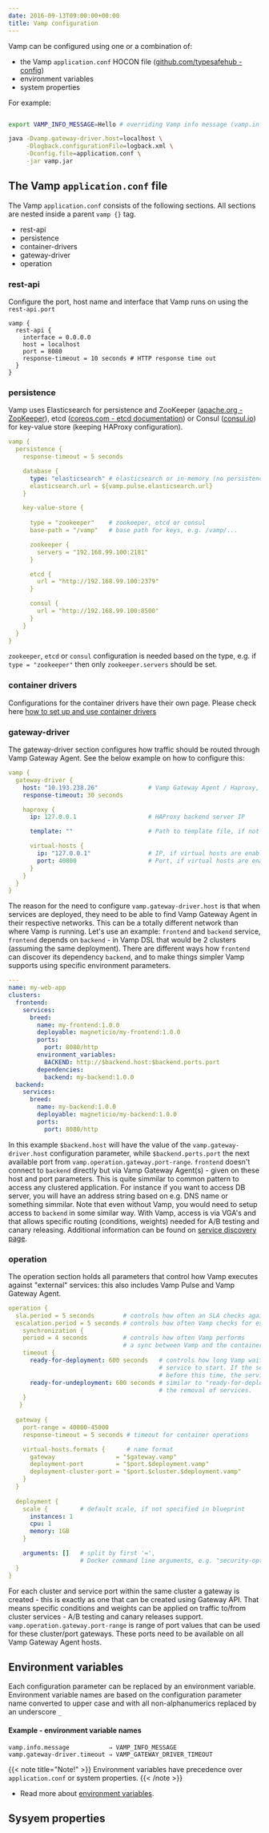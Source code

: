 ```yaml
---
date: 2016-09-13T09:00:00+00:00
title: Vamp configuration
---
```


Vamp can be configured using one or a combination of:

- the Vamp `application.conf` HOCON file ([github.com/typesafehub - config](https://github.com/typesafehub/config))
- environment variables
- system properties

For example:
```bash

export VAMP_INFO_MESSAGE=Hello # overriding Vamp info message (vamp.info.message)

java -Dvamp.gateway-driver.host=localhost \
     -Dlogback.configurationFile=logback.xml \
     -Dconfig.file=application.conf \
     -jar vamp.jar
```

## The Vamp `application.conf` file

The Vamp `application.conf` consists of the following sections. All sections are nested inside a parent `vamp {}` tag.

* rest-api
* persistence
* container-drivers
* gateway-driver
* operation

### rest-api
Configure the port, host name and interface that Vamp runs on using the `rest-api.port` 

```
vamp {
  rest-api {
    interface = 0.0.0.0
    host = localhost
    port = 8080
    response-timeout = 10 seconds # HTTP response time out
  }
}    
``` 


### persistence

Vamp uses Elasticsearch for persistence and ZooKeeper ([apache.org - ZooKeeper](https://zookeeper.apache.org/)), etcd ([coreos.com  - etcd documentation](https://coreos.com/etcd/docs/latest/)) or Consul ([consul.io](https://www.consul.io/)) for key-value store (keeping HAProxy configuration). 

```yaml
vamp {
  persistence {
    response-timeout = 5 seconds

    database {
      type: "elasticsearch" # elasticsearch or in-memory (no persistence)
      elasticsearch.url = ${vamp.pulse.elasticsearch.url}
    }

    key-value-store {
    
      type = "zookeeper"    # zookeeper, etcd or consul
      base-path = "/vamp"   # base path for keys, e.g. /vamp/...

      zookeeper {
        servers = "192.168.99.100:2181"
      }

      etcd {
        url = "http://192.168.99.100:2379"
      }

      consul {
        url = "http://192.168.99.100:8500"
      }
    }
  }
}
```

`zookeeper`, `etcd` or `consul` configuration is needed based on the type, e.g. if `type = "zookeeper"` then only `zookeeper.servers` should be set.

### container drivers

Configurations for the container drivers have their own page. Please check here [how to set up and use container drivers](/resources/run-vamp/container-drivers/)

### gateway-driver

The gateway-driver section configures how traffic should be routed through Vamp Gateway Agent. See the below example on how to configure this:

```yaml
vamp {
  gateway-driver {
    host: "10.193.238.26"              # Vamp Gateway Agent / Haproxy, internal IP.
    response-timeout: 30 seconds

    haproxy {
      ip: 127.0.0.1                    # HAProxy backend server IP

      template: ""                     # Path to template file, if not specified default will be used

      virtual-hosts {
        ip: "127.0.0.1"                # IP, if virtual hosts are enabled
        port: 40800                    # Port, if virtual hosts are enabled
      }
    }
  }
}  
``` 

The reason for the need to configure `vamp.gateway-driver.host` is that when services are deployed, they need to be able to find Vamp Gateway Agent in their respective networks. This can be a totally different network than where Vamp is running.
Let's use an example: `frontend` and `backend` service, `frontend` depends on `backend` - in Vamp DSL that would be 2 clusters (assuming the same deployment).
There are different ways how `frontend` can discover its dependency `backend`, and to make things simpler Vamp supports using specific environment parameters.
 
```yaml
---
name: my-web-app
clusters:
  frontend:
    services:
      breed:
        name: my-frontend:1.0.0
        deployable: magneticio/my-frontend:1.0.0
        ports:
          port: 8080/http
        environment_variables:
          BACKEND: http://$backend.host:$backend.ports.port
        dependencies:
          backend: my-backend:1.0.0
  backend:
    services:
      breed:
        name: my-backend:1.0.0
        deployable: magneticio/my-backend:1.0.0
        ports:
          port: 8080/http

```
In this example `$backend.host` will have the value of the `vamp.gateway-driver.host` configuration parameter, while `$backend.ports.port` the next available port from `vamp.operation.gateway.port-range`.
`frontend` doesn't connect to `backend` directly but via Vamp Gateway Agent(s) - given on these host and port parameters.
This is quite simmilar to common pattern to access any clustered application. 
For instance if you want to access DB server, you will have an address string based on e.g. DNS name or something simmilar.
Note that even without Vamp, you would need to setup access to `backend` in some similar way. 
With Vamp, access is via VGA's and that allows specific routing (conditions, weights) needed for A/B testing and canary releasing.
Additional information can be found on [service discovery page](/resources/how-vamp-works/service-discovery/).

### operation

The operation section holds all parameters that control how Vamp executes against "external" services: this also includes Vamp Pulse and Vamp Gateway Agent.

```yaml
operation {
  sla.period = 5 seconds        # controls how often an SLA checks against metrics
  escalation.period = 5 seconds # controls how often Vamp checks for escalation events
	synchronization {
    period = 4 seconds          # controls how often Vamp performs
                                # a sync between Vamp and the container driver.
    timeout {
      ready-for-deployment: 600	seconds   # controls how long Vamp waits for a
                                          # service to start. If the service is not started
                                          # before this time, the service is registered as "error"
      ready-for-undeployment: 600 seconds # similar to "ready-for-deployment", but for
                                          # the removal of services.
    }
   }
  
  gateway {
    port-range = 40000-45000
    response-timeout = 5 seconds # timeout for container operations

    virtual-hosts.formats {      # name format
      gateway                 = "$gateway.vamp"
      deployment-port         = "$port.$deployment.vamp"
      deployment-cluster-port = "$port.$cluster.$deployment.vamp"
    }
  }
  
  deployment {
    scale {         # default scale, if not specified in blueprint
      instances: 1
      cpu: 1
      memory: 1GB
    }

    arguments: []   # split by first '=', 
                    # Docker command line arguments, e.g. "security-opt=seccomp:unconfined"
  }
}
```  

For each cluster and service port within the same cluster a gateway is created - this is exactly as one that can be created using Gateway API.
That means specific conditions and weights can be applied on traffic to/from cluster services - A/B testing and canary releases support.
`vamp.operation.gateway.port-range` is range of port values that can be used for these cluster/port gateways. 
These ports need to be available on all Vamp Gateway Agent hosts.


## Environment variables

Each configuration parameter can be replaced by an environment variable.
Environment variable names are based on the configuration parameter name converted to upper case and with all non-alphanumerics replaced by an underscore `_` 

#### Example - environment variable names

```
vamp.info.message           ⇒ VAMP_INFO_MESSAGE
vamp.gateway-driver.timeout ⇒ VAMP_GATEWAY_DRIVER_TIMEOUT
```

{{< note title="Note!" >}}
Environment variables have precedence over `application.conf` or system properties.
{{< /note >}}

* Read more about [environment variables](/resources/using-vamp/environment-variables/).

## Sysyem properties